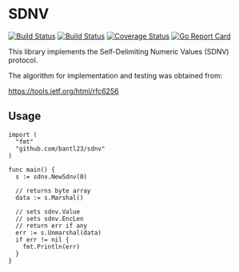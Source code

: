 SDNV
====

[![Build Status](https://travis-ci.org/bantl23/sdnv.svg?branch=master)](https://travis-ci.org/bantl23/sdnv)
[![Build Status](https://drone.io/github.com/bantl23/sdnv/status.png)](https://drone.io/github.com/bantl23/sdnv/latest)
[![Coverage Status](https://coveralls.io/repos/bantl23/sdnv/badge.svg?branch=master&service=github)](https://coveralls.io/github/bantl23/sdnv?branch=master)
[![Go Report Card](https://goreportcard.com/badge/github.com/bantl23/sdnv)](https://goreportcard.com/report/github.com/bantl23/sdnv)

This library implements the Self-Delimiting Numeric Values (SDNV) protocol.

The algorithm for implementation and testing was obtained from:

https://tools.ietf.org/html/rfc6256

## Usage

```
import (
  "fmt"
  "github.com/bantl23/sdnv"
)

func main() {
  s := sdnv.NewSdnv(0)

  // returns byte array
  data := s.Marshal()

  // sets sdnv.Value
  // sets sdnv.EncLen
  // return err if any
  err := s.Unmarshal(data)
  if err != nil {
    fmt.Println(err)
  }
}
```
